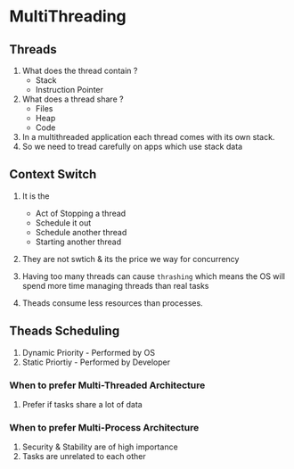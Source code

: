 # MultiThreading

## Threads
1. What does the thread contain ?
    - Stack
    - Instruction Pointer
1. What does a thread share ?     
    - Files
    - Heap
    - Code
1. In a multithreaded application each thread comes with its own stack.
1. So we need to tread carefully on apps which use stack data

## Context Switch

1. It is the 
    - Act of Stopping a thread 
    - Schedule it out
    - Schedule another thread
    - Starting another thread

2. They are not swtich & its the price we way for concurrency
3. Having too many threads can cause `thrashing` which means the OS will spend more time managing threads than real tasks
4. Theads consume less resources than processes.

## Theads Scheduling

1. Dynamic Priority - Performed by OS
2. Static Priortiy - Performed by Developer

### When to prefer Multi-Threaded Architecture

1. Prefer if tasks share a lot of data

### When to prefer Multi-Process Architecture

1. Security & Stability are of high importance
2. Tasks are unrelated to each other

## 